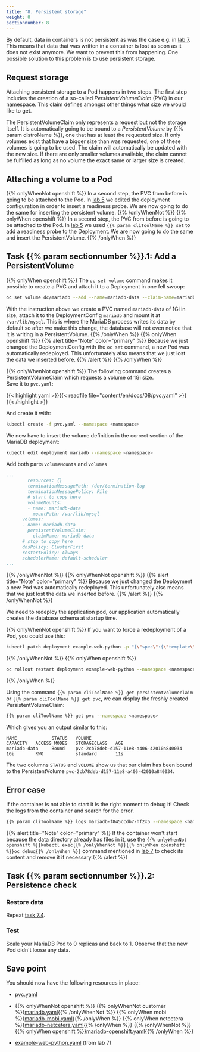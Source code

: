 ```yaml
---
title: "8. Persistent storage"
weight: 8
sectionnumber: 8
---
```


By default, data in containers is not persistent as was the case e.g. in [lab 7](../07/). This means that data that was written in a container is lost as soon as it does not exist anymore. We want to prevent this from happening. One possible solution to this problem is to use persistent storage.


## Request storage

Attaching persistent storage to a Pod happens in two steps. The first step includes the creation of a so-called _PersistentVolumeClaim_ (PVC) in our namespace. This claim defines amongst other things what size we would like to get.

The PersistentVolumeClaim only represents a request but not the storage itself. It is automatically going to be bound to a _PersistentVolume_ by {{% param distroName %}}, one that has at least the requested size. If only volumes exist that have a bigger size than was requested, one of these volumes is going to be used. The claim will automatically be updated with the new size. If there are only smaller volumes available, the claim cannot be fulfilled as long as no volume the exact same or larger size is created.


## Attaching a volume to a Pod

{{% onlyWhenNot openshift %}}
In a second step, the PVC from before is going to be attached to the Pod. In [lab 5](../05/) we edited the deployment configuration in order to insert a readiness probe. We are now going to do the same for inserting the persistent volume.
{{% /onlyWhenNot %}}
{{% onlyWhen openshift %}}
In a second step, the PVC from before is going to be attached to the Pod. In [lab 5](../05/) we used `{{% param cliToolName %}} set` to add a readiness probe to the Deployment. We are now going to do the same and insert the PersistentVolume.
{{% /onlyWhen %}}


## Task {{% param sectionnumber %}}.1: Add a PersistentVolume

{{% onlyWhen openshift %}}
The `oc set volume` command makes it possible to create a PVC and attach it to a Deployment in one fell swoop:

```bash
oc set volume dc/mariadb --add --name=mariadb-data --claim-name=mariadb-data --type persistentVolumeClaim --mount-path=/var/lib/mysql --claim-size=1G --overwrite --namespace <namespace>
```

With the instruction above we create a PVC named `mariadb-data` of 1Gi in size, attach it to the DeploymentConfig `mariadb` and mount it at `/var/lib/mysql`. This is where the MariaDB process writes its data by default so after we make this change, the database will not even notice that it is writing in a PersistentVolume.
{{% /onlyWhen %}}
{{% onlyWhen openshift %}}
{{% alert title="Note" color="primary" %}}
Because we just changed the DeploymentConfig with the `oc set` command, a new Pod was automatically redeployed. This unfortunately also means that we just lost the data we inserted before.
{{% /alert %}}
{{% /onlyWhen %}}

{{% onlyWhenNot openshift %}}
The following command creates a PersistentVolumeClaim which requests a volume of 1Gi size.  
Save it to `pvc.yaml`:

{{< highlight yaml >}}{{< readfile file="content/en/docs/08/pvc.yaml" >}}{{< /highlight >}}

And create it with:

```bash
kubectl create -f pvc.yaml --namespace <namespace>
```

We now have to insert the volume definition in the correct section of the MariaDB deployment:

```bash
kubectl edit deployment mariadb --namespace <namespace>
```

Add both parts `volumeMounts` and `volumes`

```yaml
...
        resources: {}
        terminationMessagePath: /dev/termination-log
        terminationMessagePolicy: File
        # start to copy here
        volumeMounts:
        - name: mariadb-data
          mountPath: /var/lib/mysql
      volumes:
      - name: mariadb-data
        persistentVolumeClaim:
          claimName: mariadb-data
      # stop to copy here
      dnsPolicy: ClusterFirst
      restartPolicy: Always
      schedulerName: default-scheduler
...
```
{{% /onlyWhenNot %}}
{{% onlyWhenNot openshift %}}
{{% alert title="Note" color="primary" %}}
Because we just changed the Deployment a new Pod was automatically redeployed. This unfortunately also means that we just lost the data we inserted before.
{{% /alert %}}
{{% /onlyWhenNot %}}

We need to redeploy the application pod, our application automatically creates the database schema at startup time.

{{% onlyWhenNot openshift %}}
If you want to force a redeployment of a Pod, you could use this:
```bash
kubectl patch deployment example-web-python -p "{\"spec\":{\"template\":{\"metadata\":{\"labels\":{\"date\":\"`date +'%s'`\"}}}}}" --namespace <namespace>
```
{{% /onlyWhenNot %}}
{{% onlyWhen openshift %}}
```bash
oc rollout restart deployment example-web-python --namespace <namespace>
```
{{% /onlyWhen %}}

Using the command `{{% param cliToolName %}} get persistentvolumeclaim` or `{{% param cliToolName %}} get pvc`, we can display the freshly created PersistentVolumeClaim:

```bash
{{% param cliToolName %}} get pvc --namespace <namespace>
```

Which gives you an output similar to this:

```
NAME             STATUS   VOLUME                                     CAPACITY   ACCESS MODES   STORAGECLASS   AGE
mariadb-data     Bound    pvc-2cb78deb-d157-11e8-a406-42010a840034   1Gi        RWO            standard       11s
```

The two columns `STATUS` and `VOLUME` show us that our claim has been bound to the PersistentVolume `pvc-2cb78deb-d157-11e8-a406-42010a840034`.


## Error case

If the container is not able to start it is the right moment to debug it!
Check the logs from the container and search for the error.

```bash
{{% param cliToolName %}} logs mariadb-f845ccdb7-hf2x5 --namespace <namespace>
```

{{% alert title="Note" color="primary" %}}
If the container won't start because the data directory already has files in it, use the `{{% onlyWhenNot openshift %}}kubectl exec{{% /onlyWhenNot %}}{{% onlyWhen openshift %}}oc debug{{% /onlyWhen %}}` command mentioned in [lab 7](../07.0/) to check its content and remove it if necessary.{{% /alert %}}


## Task {{% param sectionnumber %}}.2: Persistence check


### Restore data

Repeat [task 7.4](../07/#task-74-import-a-database-dump).


### Test

Scale your MariaDB Pod to 0 replicas and back to 1. Observe that the new Pod didn't loose any data.


## Save point

You should now have the following resources in place:

* [pvc.yaml](pvc.yaml)
* {{% onlyWhenNot openshift %}}
  {{% onlyWhenNot customer %}}[mariadb.yaml](mariadb.yaml){{% /onlyWhenNot %}}
  {{% onlyWhen mobi %}}[mariadb-mobi.yaml](mariadb-mobi.yaml){{% /onlyWhen %}}
  {{% onlyWhen netcetera %}}[mariadb-netcetera.yaml](mariadb-netcetera.yaml){{% /onlyWhen %}}
  {{% /onlyWhenNot %}}
  {{% onlyWhen openshift %}}[mariadb-openshift.yaml](mariadb-openshift.yaml){{% /onlyWhen %}}


* [example-web-python.yaml](../07/example-web-python.yaml) (from lab 7)
